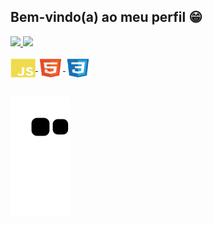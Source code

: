 ## Bem-vindo(a) ao meu perfil 😁

 <div>
   <a href="https://github.com/kauanvt">
   <img height="180em" src="https://github-readme-stats.vercel.app/api?username=kauanvt&show_icons=true&theme=tokyonight&include_all_commits=true&count_private=true"/>
   <img height="180em" src="https://github-readme-stats.vercel.app/api/top-langs/?username=kauanvt&layout=compact&langs_count=6&theme=tokyonight"/>

</div>
<div style="display: inline_block"><br>
  <img align="center" alt="Js" height="30" width="40" src="https://raw.githubusercontent.com/devicons/devicon/master/icons/javascript/javascript-plain.svg">
  <img align="center" alt="HTML" height="30" width="40" src="https://raw.githubusercontent.com/devicons/devicon/master/icons/html5/html5-original.svg">
  <img align="center" alt="CSS" height="30" width="40" src="https://raw.githubusercontent.com/devicons/devicon/master/icons/css3/css3-original.svg">
</div>
 
 <br>
 
<div>  
 
  ![snake gif](https://github.com/KauanVt/Kauanvt/blob/output/github-contribution-grid-snake.svg)



</div>

